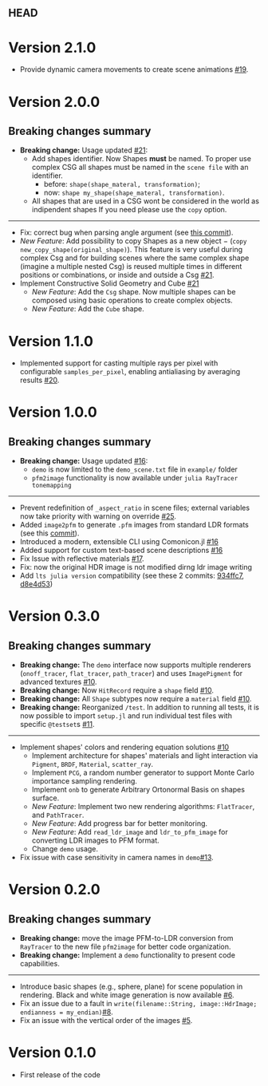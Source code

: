 ## HEAD

# Version 2.1.0
- Provide dynamic camera movements to create scene animations [#19](https://github.com/baronauta/RayTracer/pull/19).

# Version 2.0.0
## Breaking changes summary
- **Breaking change:** Usage updated [#21](https://github.com/baronauta/RayTracer/pull/21):
  - Add shapes identifier. Now Shapes **must** be named. To proper use complex CSG all shapes must be named in the `scene file` with an identifier. 
    - before: `shape(shape_materal, transformation)`; 
    - now: `shape my_shape(shape_materal, transformation)`.
  - All shapes that are used in a CSG wont be considered in the world as indipendent shapes If you need please use the `copy` option.
---
- Fix: correct bug when parsing angle argument (see [this commit](https://github.com/baronauta/RayTracer/pull/21/commits/242c65d1da5df755d3a983469f43c86bccac3ee8)).
- *New Feature*: Add possibility to copy Shapes as a new object $-$ (`copy new_copy_shape(original_shape)`). This feature is very useful during complex Csg and for building scenes where the same complex shape (imagine a multiple nested Csg) is reused multiple times in different positions or combinations, or inside and outside a Csg [#21](https://github.com/baronauta/RayTracer/pull/21).
- Implement Constructive Solid Geometry and Cube [#21](https://github.com/baronauta/RayTracer/pull/21)
  - *New Feature*: Add the `Csg` shape. Now multiple shapes can be composed using basic operations to create complex objects.
  - *New Feature*: Add the `Cube` shape.


# Version 1.1.0
- Implemented support for casting multiple rays per pixel with configurable `samples_per_pixel`, enabling antialiasing by averaging results [#20](https://github.com/baronauta/RayTracer/pull/20).

# Version 1.0.0
## Breaking changes summary
- **Breaking change:** Usage updated [#16](https://github.com/baronauta/RayTracer/pull/16):
  - `demo` is now limited to the `demo_scene.txt` file in `example/` folder
  - `pfm2image` functionality is now available under `julia RayTracer tonemapping`
---
- Prevent redefinition of `_aspect_ratio` in scene files; external variables now take priority with warning on override [#25](https://github.com/baronauta/RayTracer/pull/25).
- Added `image2pfm` to generate `.pfm` images from standard LDR formats (see this [commit](https://github.com/baronauta/RayTracer/commit/b99578f2e9ab31780a45ddaefe77ad86a6965c45)).
- Introduced a modern, extensible CLI using Comonicon.jl [#16](https://github.com/baronauta/RayTracer/pull/16)
- Added support for custom text-based scene descriptions [#16](https://github.com/baronauta/RayTracer/pull/16)
- Fix Issue with reflective materials [#17](https://github.com/baronauta/RayTracer/issues/17).
- Fix: now the original HDR image is not modified dirng ldr image writing
- Add `lts julia version` compatibility (see these 2 commits: [934ffc7](https://github.com/baronauta/RayTracer/commit/934ffc75ee846e918f7fbad9eeca7376b5202b5d), [d8e4d53](https://github.com/baronauta/RayTracer/commit/d8e4d53e980a0b20df3a11af068fcb020158444a))
# Version 0.3.0
## Breaking changes summary
-   **Breaking change:** The `demo` interface now supports multiple renderers (`onoff_tracer`, `flat_tracer`, `path_tracer`) and uses `ImagePigment` for advanced textures [#10](https://github.com/baronauta/RayTracer/pull/10/).
-   **Breaking change:** Now `HitRecord` require a `shape` field [#10](https://github.com/baronauta/RayTracer/pull/10/).
-   **Breaking change:** All `Shape` subtypes now require a `material` field [#10](https://github.com/baronauta/RayTracer/pull/10/).
-   **Breaking change:** Reorganized `/test`. In addition to running all tests, it is now possible to import `setup.jl` and run individual test files with specific `@testset`s [#11](https://github.com/baronauta/RayTracer/pull/11).

---
-   Implement shapes' colors and rendering equation solutions [#10](https://github.com/baronauta/RayTracer/pull/10/)
    -   Implement architecture for shapes' materials and light interaction via `Pigment`, `BRDF`, `Material`, `scatter_ray`.
    -   Implement `PCG`, a random number generator to support Monte Carlo importance sampling rendering.
    - Implement `onb` to generate Arbitrary Ortonormal Basis on shapes surface.
    -   *New Feature*: Implement two new rendering algorithms: `FlatTracer`, and `PathTracer`.
    -   *New Feature*: Add progress bar for better monitoring.
    -   *New Feature*: Add `read_ldr_image` and `ldr_to_pfm_image` for converting LDR images to PFM format.
    -   Change `demo` usage.
-   Fix issue with case sensitivity in camera names in `demo`[#13](https://github.com/baronauta/RayTracer/pull/13).
# Version 0.2.0
## Breaking changes summary
-   **Breaking change:** move the image PFM-to-LDR conversion from `RayTracer` to the new file `pfm2image` for better code organization.
-   **Breaking change:** Implement a `demo` functionality to present code capabilities.
---
-   Introduce basic shapes (e.g., sphere, plane) for scene population in rendering. Black and white image generation is now available [#6](https://github.com/baronauta/RayTracer/pull/6).
-   Fix an issue due to a fault in `write(filename::String, image::HdrImage; endianness = my_endian)`[#8](https://github.com/baronauta/RayTracer/pull/8).
-   Fix an issue with the vertical order of the images [#5](https://github.com/baronauta/RayTracer/pull/5).

# Version 0.1.0

-   First release of the code
